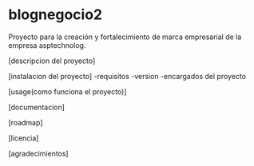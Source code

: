 # blognegocio2
Proyecto para la creación y fortalecimiento de marca empresarial de la empresa asptechnolog.

[descripcion del proyecto]

[instalacion del proyecto]
-requisitos
-version 
-encargados del proyecto

[usage(como funciona el proyecto)]

[documentacion]

[roadmap]

[licencia]

[agradecimientos]





